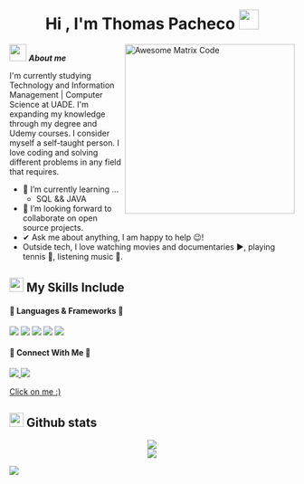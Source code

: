 <h1 align="center"><b>Hi , I'm Thomas Pacheco </b><img src="https://media.giphy.com/media/hvRJCLFzcasrR4ia7z/giphy.gif" width="35"></h1>


<img src = 'https://media.giphy.com/media/l2R0flMBPtMGU0wbm/giphy.gif?cid=ecf05e47sh0s3az1v1rs0gsakqoluo0sfe1vhif5qbnhk25s&ep=v1_gifs_search&rid=giphy.gif&ct=g' width="300px" alt = 'Awesome Matrix Code' align='right'/>

<img src="https://media.giphy.com/media/ObNTw8Uzwy6KQ/giphy.gif" width="30px">&nbsp;***About me***

I'm currently studying Technology and Information Management | Computer Science at UADE. I'm expanding my knowledge through my degree and Udemy courses. I consider myself a self-taught person. I love coding and solving different problems in any field that requires.
- 🌱 I’m currently learning ...
  - SQL && JAVA
- 👯 I’m looking forward to collaborate on open source projects.
- ✔ Ask me about anything, I am happy to help 😉!<br>
- Outside tech, I love watching movies and documentaries ▶️, playing tennis 🎾, listening music 🎵.


## <img src="https://media2.giphy.com/media/QssGEmpkyEOhBCb7e1/giphy.gif?cid=ecf05e47a0n3gi1bfqntqmob8g9aid1oyj2wr3ds3mg700bl&rid=giphy.gif" width ="25"><b> My Skills Include</b>

<h4>🌟 Languages & Frameworks 🌟</h4>
<span> 
  <img src="https://img.shields.io/badge/HTML5-E34F26?style=for-the-badge&logo=html5&logoColor=white">
  <img src="https://img.shields.io/badge/CSS3-1572B6?style=for-the-badge&logo=css3&logoColor=white">
  <img src="https://img.shields.io/badge/Haskell-5e5086?style=for-the-badge&logo=haskell&logoColor=white">
  <img src="https://img.shields.io/badge/flask-%23000.svg?style=for-the-badge&logo=flask&logoColor=white">
  <img src="https://img.shields.io/badge/python-3670A0?style=for-the-badge&logo=python&logoColor=ffdd54">
</span>
<h4>🤝 Connect With Me 🤝</h4>
<span> 
  <a href="https://www.linkedin.com/in/thomaspacheco0408" target="_blank">
    <img src="https://img.shields.io/badge/linkedin-%230077B5.svg?style=for-the-badge&logo=linkedin&logoColor=white">
  </a>
  <a href="mailto:thomasextrem0408@gmail.com">
    <img src="https://img.shields.io/badge/Gmail-D14836?style=for-the-badge&logo=gmail&logoColor=white">
  </a>
</span>

[Click on me :)](https://thomas12523.github.io/Me/)
## <img src="https://media.giphy.com/media/du3J3cXyzhj75IOgvA/giphy.gif?cid=790b7611gc2h07g7sty7fx43y3vkdtdodkbfrgt96zkx0zai&ep=v1_gifs_search&rid=giphy.gif&ct=g" width ="25"><b> Github stats</b>

<div align="center">
  <a href="https://github.com/thomas12523">
    <img src="https://github-readme-stats.vercel.app/api?username=thomas12523&show_icons=true&theme=tokyonight&hide_border=true&locale=en" />
  </a>
  <br>
  <a href="https://github.com/thomas12523">
    <img src="https://github-readme-streak-stats.herokuapp.com/?user=thomas12523&theme=material-palenight" />
  </a>
</div>


<img src="https://user-images.githubusercontent.com/73097560/115834477-dbab4500-a447-11eb-908a-139a6edaec5c.gif"><br><br>
